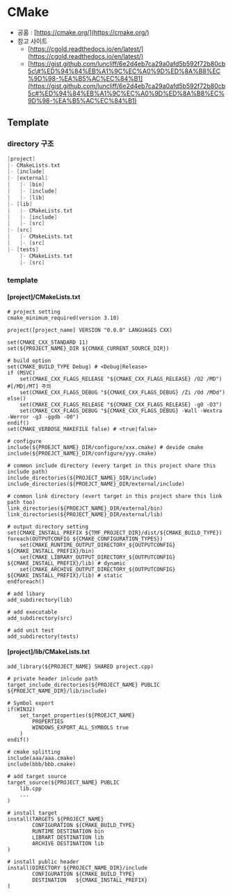 # CMake

* 공홈 : [https://cmake.org/](https://cmake.org/)
* 참고 사이트
  * [https://cgold.readthedocs.io/en/latest/](https://cgold.readthedocs.io/en/latest/)
  * [https://gist.github.com/luncliff/6e2d4eb7ca29a0afd5b592f72b80cb5c\#%ED%94%84%EB%A1%9C%EC%A0%9D%ED%8A%B8%EC%9D%98-%EA%B5%AC%EC%84%B1](https://gist.github.com/luncliff/6e2d4eb7ca29a0afd5b592f72b80cb5c#%ED%94%84%EB%A1%9C%EC%A0%9D%ED%8A%B8%EC%9D%98-%EA%B5%AC%EC%84%B1)



## Template

### directory 구조

```cpp
[project]
|- CMakeLists.txt
|- [include]
|- [external]
|   |- [bin]      
|   |- [include]
|   |- [lib]
|- [lib]
|   |- CMakeLists.txt
|   |- [include]
|   |- [src]   
|- [src]
|   |- CMakeLists.txt
|   |- [src]
|- [tests]
    |- CMakeLists.txt
    |- [src]
```

### template

#### \[project\]/CMakeLists.txt

```text
# project setting
cmake_minimum_required(version 3.10)

project([project_name] VERSION "0.0.0" LANGUAGES CXX)

set(CMAKE_CXX_STANDARD 11)
set(${PROJECT_NAME}_DIR ${CMAKE_CURRENT_SOURCE_DIR})

# build option
set(CMAKE_BUILD_TYPE Debug) # <Debug|Release>
if (MSVC)
    set(CMAKE_CXX_FLAGS_RELEASE "${CMAKE_CXX_FLAGS_RELEASE} /O2 /MD") #[/MD|/MT] 주의
    set(CMAKE_CXX_FLAGS_DEBUG "${CMAKE_CXX_FLAGS_DEBUG} /Zi /Od /MDd")
else()
    set(CMAKE_CXX_FLAGS_RELEASE "${CMAKE_CXX_FLAGS_RELEASE} -g0 -O3")
    set(CMAKE_CXX_FLAGS_DEBUG "${CMAKE_CXX_FLAGS_DEBUG} -Wall -Wextra -Werror -g3 -ggdb -O0")
endif()
set(CMAKE_VERBOSE_MAKEFILE false) # <true|false>

# configure
include(${PROEJCT_NAME}_DIR/configure/xxx.cmake) # devide cmake
include(${PROEJCT_NAME}_DIR/configure/yyy.cmake)

# common include directory (every target in this project share this include path) 
include_directories(${PROJECT_NAME}_DIR/include)
include_directories(${PROEJCT_NAME}_DIR/external/include)

# common link directory (evert target in this project share this link path too)
link_directories(${PROEJCT_NAME}_DIR/external/bin)
link_directories(${PROJECT_NAME}_DIR/external/lib)

# output directory setting
set(CMAKE_INSTALL_PREFIX ${TMF_PROJECT_DIR}/dist/${CMAKE_BUILD_TYPE})
foreach(OUTPUTCONFIG ${CMAKE_CONFIGURATION_TYPES})
    set(CMAKE_RUNTIME_OUTPUT_DIRECTORY_${OUTPUTCONFIG} ${CMAKE_INSTALL_PREFIX}/bin)
    set(CMAKE_LIBRARY_OUTPUT_DIRECTORY_${OUTPUTCONFIG} ${CMAKE_INSTALL_PREFIX}/lib) # dynamic
    set(CMAKE_ARCHIVE_OUTPUT_DIRECTORY_${OUTPUTCONFIG} ${CMAKE_INSTALL_PREFIX}/lib) # static
endforeach()

# add libary
add_subdirectory(lib)

# add executable
add_subdirectory(src)

# add unit test
add_subdirectory(tests)
```

#### \[project\]/lib/CMakeLists.txt

```text
add_library(${PROJECT_NAME} SHARED project.cpp)

# private header inlcude path
target_include_directories(${PROJECT_NAME} PUBLIC ${PROEJCT_NAME_DIR}/lib/include)

# Symbol export
if(WIN32)
    set_target_properties(${PROEJCT_NAME}
        PROPERTIES
        WINDOWS_EXPORT_ALL_SYMBOLS true
    )
endif()

# cmake splitting
include(aaa/aaa.cmake)
include(bbb/bbb.cmake)

# add target source
target_source(${PROJECT_NAME} PUBLIC
    lib.cpp
    ...
)

# install target
install(TARGETS ${PROJECT_NAME}
        CONFIGURATION ${CMAKE_BUILD_TYPE}
        RUNTIME DESTINATION bin
        LIBRART DESTINATION lib
        ARCHIVE DESTINATION lib
)

# install public header
install(DIRECTORY ${PROJECT_NAME_DIR}/include
        CONFIGURATION ${CMAKE_BUILD_TYPE}
        DESTINATION   ${CMAKE_INSTALL_PREFIX}
)
```

